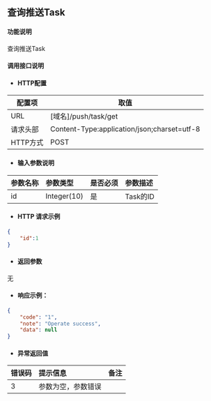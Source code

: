 ## 查询推送Task

#### 功能说明

查询推送Task


#### 调用接口说明

* #### HTTP配置

| 配置项 | 取值 |
| --- | --- |
| URL | \[域名\]/push/task/get|
| 请求头部 | Content-Type:application/json;charset=utf-8 |
| HTTP方式 | POST|

* #### 输入参数说明

| 参数名称 | 参数类型 | 是否必须 | 参数描述 |
| :--- | :--- | :--- | :--- |
| id| Integer\(10\)| 是 | Task的ID|


* #### HTTP 请求示例


```json
{
	"id":1
}
```


* #### 返回参数
无

* #### 响应示例：


```json
{
    "code": "1",
    "note": "Operate success",
    "data": null
}
```



* #### 异常返回值

| 错误码 | 提示信息 | 备注 |
| :--- | :--- | :--- |
| 3 | 参数为空，参数错误 | |




